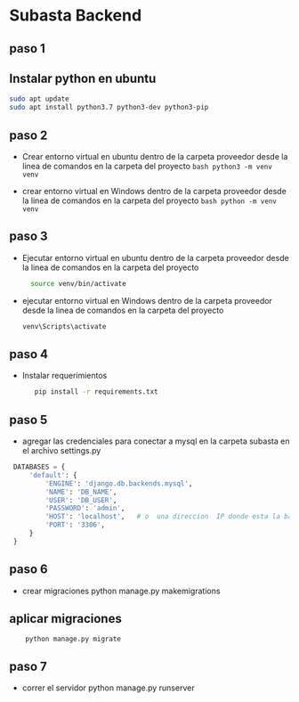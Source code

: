 # Subasta Backend
## paso 1 ##

## Instalar python en ubuntu
``` bash
sudo apt update
sudo apt install python3.7 python3-dev python3-pip
``` 

## paso 2 
   - Crear entorno virtual en ubuntu  dentro de la carpeta proveedor desde la linea de comandos en la carpeta del proyecto
    ```bash
      python3 -m venv venv
    ```

   - crear entorno virtual en Windows dentro de la carpeta proveedor  desde la linea de comandos en la carpeta del proyecto
    ```bash
        python -m venv venv
    ```

## paso 3 

   - Ejecutar entorno virtual en ubuntu dentro de la carpeta proveedor  desde la linea de comandos en la carpeta del proyecto
      ```bash
        source venv/bin/activate
        ```

   - ejecutar entorno virtual en Windows dentro de la carpeta proveedor  desde la linea de comandos en la carpeta del proyecto
       ```bash
       venv\Scripts\activate
       ```

## paso 4 
   - Instalar requerimientos 
     ```bash
        pip install -r requirements.txt
        ```

## paso 5 
   - agregar las credenciales para conectar a mysql en la carpeta subasta en el archivo settings.py 
   ```python
    DATABASES = {
        'default': {
            'ENGINE': 'django.db.backends.mysql', 
            'NAME': 'DB_NAME',
            'USER': 'DB_USER',
            'PASSWORD': 'admin',
            'HOST': 'localhost',   # o  una direccion  IP donde esta la base de datos
            'PORT': '3306',
        }
    }
   ```

## paso 6 
   - crear migraciones
    python manage.py makemigrations
    
## aplicar migraciones
        python manage.py migrate  

## paso 7 
   - correr el servidor
    python manage.py runserver

    